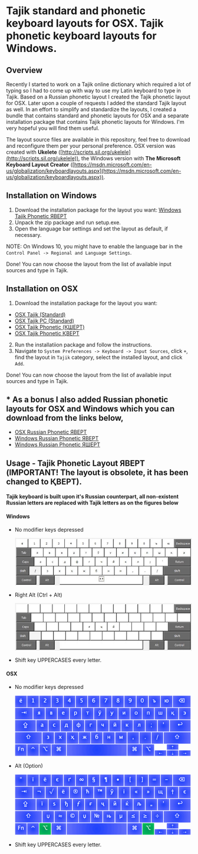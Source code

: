 # Tajik standard and phonetic keyboard layouts for OSX. Tajik phonetic keyboard layouts for Windows.

## Overview
Recently I started to work on a Tajik online dictionary which required a lot of typing so I had to come up with way to use my Latin keyboard to type in Tajik. Based on a Russian phonetic layout I created the Tajik phonetic layout for OSX. Later upon a couple of requests I added the standard Tajik layout as well. In an effort to simplify and standardize the layouts, I created a bundle that contains standard and phonetic layouts for OSX and a separate installation package that contains Tajik phonetic layouts for Windows. I'm very hopeful you will find them useful.

The layout source files are available in this repository, feel free to download and reconfigure them per your personal preference. OSX version was created with **Ukelete** ([http://scripts.sil.org/ukelele](http://scripts.sil.org/ukelele)), the Windows version with **The Microsoft Keyboard Layout Creator** ([https://msdn.microsoft.com/en-us/globalization/keyboardlayouts.aspx](https://msdn.microsoft.com/en-us/globalization/keyboardlayouts.aspx)).

## Installation on Windows
1. Download the installation package for the layout you want: 
[Windows Tajik Phonetic ЯВЕРТ](https://github.com/maqduni/Phonetic-Keyboard-Layouts/raw/master/dist/win-tajik-phonetic-keyboard.zip)
2. Unpack the zip package and run setup.exe.
3. Open the language bar settings and set the layout as default, if necessary.

NOTE: On Windows 10, you might have to enable the language bar in the `Control Panel -> Regional and Language Settings`.

Done! You can now choose the layout from the list of available input sources and type in Tajik.

## Installation on OSX
1. Download the installation package for the layout you want:
* [OSX Tajik (Standard)](https://github.com/maqduni/Phonetic-Keyboard-Layouts/raw/master/dist/osx-tajik-keyboard.dmg)
* [OSX Tajik PC (Standard)](https://github.com/maqduni/Phonetic-Keyboard-Layouts/raw/master/dist/osx-tajik-keyboard.dmg)
* [OSX Tajik Phonetic (ҚШЕРТ)](https://github.com/maqduni/Phonetic-Keyboard-Layouts/raw/master/dist/osx-tajik-keyboard.dmg)
* [OSX Tajik Phonetic ҚВЕРТ](https://github.com/maqduni/Phonetic-Keyboard-Layouts/raw/master/dist/osx-tajik-keyboard.dmg)
2. Run the installatiion package and follow the instructions.
3. Navigate to `System Preferences -> Keyboard -> Input Sources`, click `+`, find the layout in `Tajik` category, select the installed layout, and click `Add`.

Done! You can now choose the layout from the list of available input sources and type in Tajik.


## * As a bonus I also added Russian phonetic layouts for OSX and Windows which you can download from the links below,
* [OSX Russian Phonetic ЯВЕРТ](https://github.com/maqduni/Phonetic-Keyboard-Layouts/raw/master/dist/osx-russian-keyboard.dmg)
* [Windows Russian Phonetic ЯВЕРТ](https://github.com/maqduni/Phonetic-Keyboard-Layouts/raw/master/dist/win-russian-keyboard.zip)
* [Windows Russian Phonetic ЯШЕРТ](https://github.com/maqduni/Phonetic-Keyboard-Layouts/raw/master/dist/win-russian-keyboard.zip)

## Usage - Tajik Phonetic Layout ЯВЕРТ (IMPORTANT! The layout is obsolete, it has been changed to ҚВЕРТ).

#### Tajik keyboard is built upon it's Russian counterpart, all non-existent Russian letters are replaced with Tajik letters as on the figures below

#### Windows
* No modifier keys depressed

  ![alt-text](https://github.com/maqduni/Phonetic-Keyboard-Layouts/raw/master/img/win-taj-nomod.jpg "No modifier keys depressed (Windows)")

* Right Alt (Ctrl + Alt)

  ![alt-text](https://github.com/maqduni/Phonetic-Keyboard-Layouts/raw/master/img/win-taj-alt.jpg "Right Alt (Ctrl + Alt) (Windows)")

* Shift key UPPERCASES every letter.

#### OSX
* No modifier keys depressed

  ![alt-text](https://github.com/maqduni/Phonetic-Keyboard-Layouts/raw/master/img/osx-taj-nomod.png "No modifier keys depressed (OSX)")
  
* Alt (Option)

  ![alt-text](https://github.com/maqduni/Phonetic-Keyboard-Layouts/raw/master/img/osx-taj-alt.png "Alt (Option) (OSX)")

* Shift key UPPERCASES every letter.